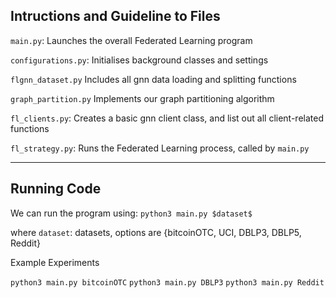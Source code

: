## Intructions and Guideline to Files

`main.py`:
Launches the overall Federated Learning program

`configurations.py`:
Initialises background classes and settings

`flgnn_dataset.py`
Includes all gnn data loading and splitting functions

`graph_partition.py`
Implements our graph partitioning algorithm

`fl_clients.py`:
Creates a basic gnn client class, and list out all client-related functions

`fl_strategy.py`:
Runs the Federated Learning process, called by `main.py`

---

## Running Code

We can run the program using:
`python3 main.py $dataset$`

where
`dataset`:  datasets, options are {bitcoinOTC, UCI, DBLP3, DBLP5, Reddit}

Example Experiments

`python3 main.py bitcoinOTC`
`python3 main.py DBLP3`
`python3 main.py Reddit`
